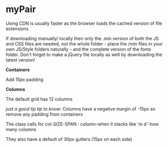 # myPair

Using CDN is usually faster as the browser loads the cached version of file extensions

If downloading manually/ locally then only the .min version of both the JS and CSS files are needed, not the whole folder - place the /min files  in your own JS/Style folders naturally - and the complete version of the fonts folder. Don't forget to make a jQuery file locally as well by downloading the latest version!

__Containers__

Add 15px padding

__Columns__

The default grid has 12 columns

*just a good tip tip to know*: Columns have a negative margin of -15px so remove any padding from containers

The class calls for col-SIZE-SPAN : column-when it stacks like 'm d'-how many columns

They also have a default of 30px gutters (15px on each side)
